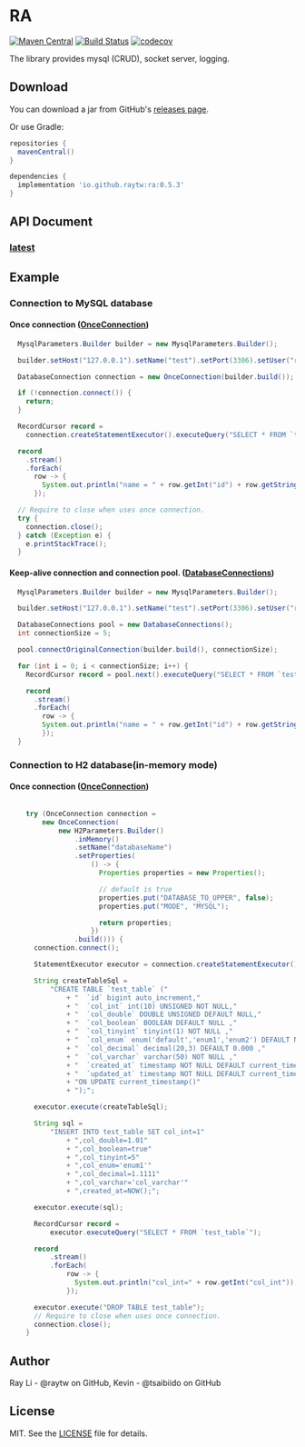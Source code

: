 # RA
[![Maven Central](https://maven-badges.herokuapp.com/maven-central/io.github.raytw/ra/badge.svg)](https://maven-badges.herokuapp.com/maven-central/io.github.raytw/ra)
[![Build Status](https://travis-ci.com/RayTW/RA.svg?branch=develop)](https://travis-ci.com/RayTW/RA)
[![codecov](https://codecov.io/gh/RayTW/RA/branch/develop/graph/badge.svg?token=QVO57XPZRK)](https://codecov.io/gh/RayTW/RA)

The library provides mysql (CRUD), socket server, logging.

## Download

You can download a jar from GitHub's [releases page](https://github.com/RayTW/RA/releases).

Or use Gradle:

```gradle
repositories {
  mavenCentral()
}

dependencies {
  implementation 'io.github.raytw:ra:0.5.3'
}
```

## API Document 
### [latest](https://raytw.github.io/RA/)

## Example
### Connection to MySQL database
#### Once connection ([OnceConnection](https://raytw.github.io/RA/ra/db/connection/OnceConnection.html))
```java
  MysqlParameters.Builder builder = new MysqlParameters.Builder();

  builder.setHost("127.0.0.1").setName("test").setPort(3306).setUser("ray").setPassword("raypwd");

  DatabaseConnection connection = new OnceConnection(builder.build());

  if (!connection.connect()) {
    return;
  }

  RecordCursor record =
    connection.createStatementExecutor().executeQuery("SELECT * FROM `test_table`");

  record
    .stream()
    .forEach(
      row -> {
        System.out.println("name = " + row.getInt("id") + row.getString("name"));
      });

  // Require to close when uses once connection.
  try {
    connection.close();
  } catch (Exception e) {
    e.printStackTrace();
  }
```

#### Keep-alive connection and connection pool. ([DatabaseConnections](https://raytw.github.io/RA/ra/db/DatabaseConnections.html))
```java
  MysqlParameters.Builder builder = new MysqlParameters.Builder();

  builder.setHost("127.0.0.1").setName("test").setPort(3306).setUser("ray").setPassword("raypwd");

  DatabaseConnections pool = new DatabaseConnections();
  int connectionSize = 5;

  pool.connectOriginalConnection(builder.build(), connectionSize);

  for (int i = 0; i < connectionSize; i++) {
    RecordCursor record = pool.next().executeQuery("SELECT * FROM `test_table`");

    record
      .stream()
      .forEach(
        row -> {
        System.out.println("name = " + row.getInt("id") + row.getString("name"));
        });
  }
```

### Connection to H2 database(in-memory mode)
#### Once connection ([OnceConnection](https://raytw.github.io/RA/ra/db/connection/OnceConnection.html))
```java

    try (OnceConnection connection =
        new OnceConnection(
            new H2Parameters.Builder()
                .inMemory()
                .setName("databaseName")
                .setProperties(
                    () -> {
                      Properties properties = new Properties();

                      // default is true
                      properties.put("DATABASE_TO_UPPER", false);
                      properties.put("MODE", "MYSQL");

                      return properties;
                    })
                .build())) {
      connection.connect();

      StatementExecutor executor = connection.createStatementExecutor();

      String createTableSql =
          "CREATE TABLE `test_table` ("
              + "  `id` bigint auto_increment,"
              + "  `col_int` int(10) UNSIGNED NOT NULL,"
              + "  `col_double` DOUBLE UNSIGNED DEFAULT NULL,"
              + "  `col_boolean` BOOLEAN DEFAULT NULL ,"
              + "  `col_tinyint` tinyint(1) NOT NULL ,"
              + "  `col_enum` enum('default','enum1','enum2') DEFAULT NULL ,"
              + "  `col_decimal` decimal(20,3) DEFAULT 0.000 ,"
              + "  `col_varchar` varchar(50) NOT NULL ,"
              + "  `created_at` timestamp NOT NULL DEFAULT current_timestamp(),"
              + "  `updated_at` timestamp NOT NULL DEFAULT current_timestamp() "
              + "ON UPDATE current_timestamp()"
              + ");";

      executor.execute(createTableSql);

      String sql =
          "INSERT INTO test_table SET col_int=1"
              + ",col_double=1.01"
              + ",col_boolean=true"
              + ",col_tinyint=5"
              + ",col_enum='enum1'"
              + ",col_decimal=1.1111"
              + ",col_varchar='col_varchar'"
              + ",created_at=NOW();";

      executor.execute(sql);

      RecordCursor record =
          executor.executeQuery("SELECT * FROM `test_table`");

      record
          .stream()
          .forEach(
              row -> {
                System.out.println("col_int=" + row.getInt("col_int"));
              });

      executor.execute("DROP TABLE test_table");
      // Require to close when uses once connection.
      connection.close();
    }
```

## Author

Ray Li - @raytw on GitHub, Kevin - @tsaibiido on GitHub

## License

MIT. See the [LICENSE](https://raw.githubusercontent.com/RayTW/RA/main/LICENSE) file for details.
